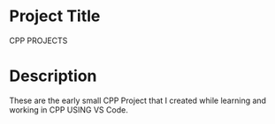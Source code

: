 
# Project Title

CPP PROJECTS

# Description

These are the early small CPP Project that I created while learning and working in CPP USING VS Code.


